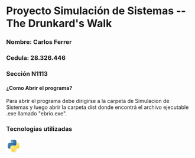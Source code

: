 # Proyecto Simulación de Sistemas -- The Drunkard's Walk
### Nombre: Carlos Ferrer
### Cedula: 28.326.446
### Sección N1113

#### ¿Como Abrir el programa?

Para abrir el programa debe dirigirse a la carpeta de Simulacion de Sistemas y luego abrir la carpeta dist donde encontrá el archivo ejecutable .exe llamado "ebrio.exe".

### Tecnologías utilizadas
<p align="left"> <a href="https://www.python.org" target="_blank" rel="noreferrer"> <img src="https://raw.githubusercontent.com/devicons/devicon/master/icons/python/python-original.svg" alt="python" width="40" height="40"/> </a> </p>
